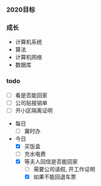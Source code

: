 ### 2020目标
 
### 成长
 * 计算机系统
 * 算法
 * 计算机网络
 * 数据库

### todo

 * [ ] 看是否能回家
 * [ ] 公司贴报销单
 * [ ] 开小区隔离证明
 
 * 每日
   + [ ] 冀时办 
   
 * 今日
   + [x] 买饭盒
   + [ ] 充水电费
   + [x] 等夫人回信是否能回家
     - [ ] 需要公司请假, 开工作证明
     - [x] 如果不能回退车票
